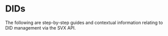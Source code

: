 # DIDs

The following are step-by-step guides and contextual information relating to DID management via the SVX API.
